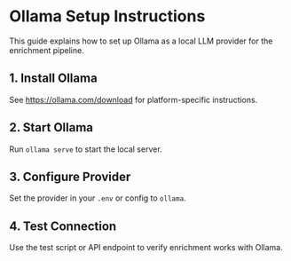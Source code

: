 # Ollama Setup Instructions

This guide explains how to set up Ollama as a local LLM provider for the enrichment pipeline.

## 1. Install Ollama
See https://ollama.com/download for platform-specific instructions.

## 2. Start Ollama
Run `ollama serve` to start the local server.

## 3. Configure Provider
Set the provider in your `.env` or config to `ollama`.

## 4. Test Connection
Use the test script or API endpoint to verify enrichment works with Ollama.
